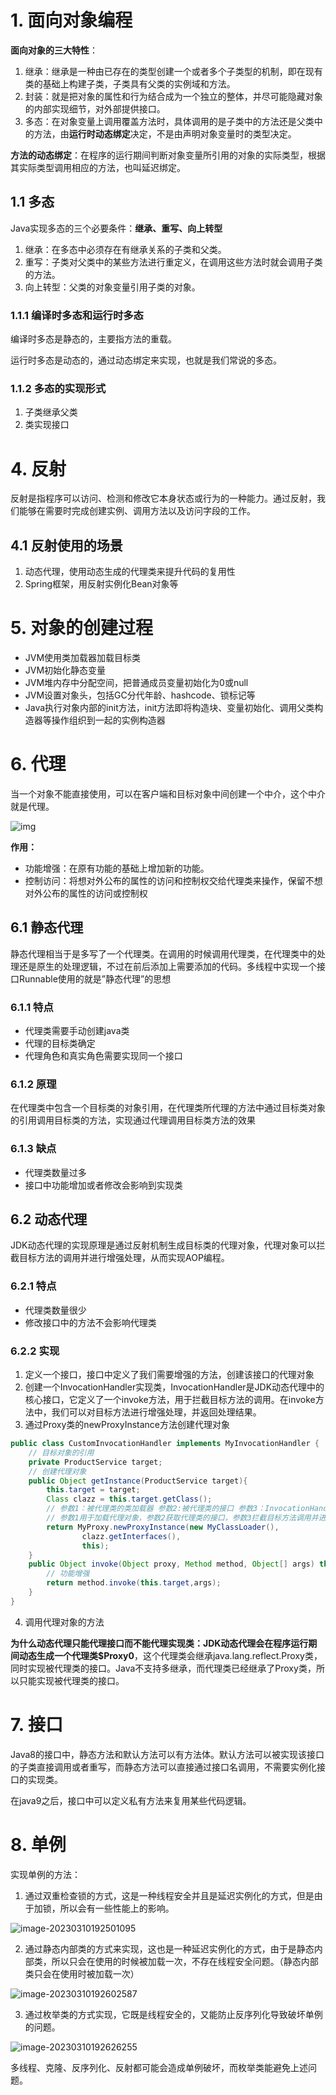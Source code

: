 # 1. 面向对象编程

**面向对象的三大特性**：

1. 继承：继承是一种由已存在的类型创建一个或者多个子类型的机制，即在现有类的基础上构建子类，子类具有父类的实例域和方法。
2. 封装：就是把对象的属性和行为结合成为一个独立的整体，并尽可能隐藏对象的内部实现细节，对外部提供接口。
3. 多态：在对象变量上调用覆盖方法时，具体调用的是子类中的方法还是父类中的方法，由**运行时动态绑定**决定，不是由声明对象变量时的类型决定。

**方法的动态绑定**：在程序的运行期间判断对象变量所引用的对象的实际类型，根据其实际类型调用相应的方法，也叫延迟绑定。

## 1.1 多态

Java实现多态的三个必要条件：**继承、重写、向上转型**

1. 继承：在多态中必须存在有继承关系的子类和父类。
2. 重写：子类对父类中的某些方法进行重定义，在调用这些方法时就会调用子类的方法。
3. 向上转型：父类的对象变量引用子类的对象。

### 1.1.1  编译时多态和运行时多态

编译时多态是静态的，主要指方法的重载。

运行时多态是动态的，通过动态绑定来实现，也就是我们常说的多态。

### 1.1.2  多态的实现形式

1. 子类继承父类
2. 类实现接口

# 4. 反射

反射是指程序可以访问、检测和修改它本身状态或行为的一种能力。通过反射，我们能够在需要时完成创建实例、调用方法以及访问字段的工作。

## 4.1 反射使用的场景

1. 动态代理，使用动态生成的代理类来提升代码的复用性
2. Spring框架，用反射实例化Bean对象等

# 5. 对象的创建过程

- JVM使用类加载器加载目标类
- JVM初始化静态变量
- JVM堆内存中分配空间，把普通成员变量初始化为0或null
- JVM设置对象头，包括GC分代年龄、hashcode、锁标记等
- Java执行对象内部的init方法，init方法即将构造块、变量初始化、调用父类构造器等操作组织到一起的实例构造器

# 6. 代理

当一个对象不能直接使用，可以在客户端和目标对象中间创建一个中介，这个中介就是代理。

![img](https://img-blog.csdnimg.cn/20210126200254699.png?x-oss-process=image/watermark,type_ZmFuZ3poZW5naGVpdGk,shadow_10,text_aHR0cHM6Ly9ibG9nLmNzZG4ubmV0L3dlaXhpbl80Mzk3MzQwNA==,size_16,color_FFFFFF,t_70)

**作用：**

- 功能增强：在原有功能的基础上增加新的功能。
- 控制访问：将想对外公布的属性的访问和控制权交给代理类来操作，保留不想对外公布的属性的访问或控制权

## 6.1 静态代理

静态代理相当于是多写了一个代理类。在调用的时候调用代理类，在代理类中的处理还是原生的处理逻辑，不过在前后添加上需要添加的代码。多线程中实现一个接口Runnable使用的就是”静态代理”的思想

### 6.1.1 特点

- 代理类需要手动创建java类	
- 代理的目标类确定
- 代理角色和真实角色需要实现同一个接口

### 6.1.2 原理

在代理类中包含⼀个⽬标类的对象引⽤，在代理类所代理的方法中通过目标类对象的引用调用目标类的方法，实现通过代理调用目标类方法的效果

### 6.1.3 缺点

- 代理类数量过多
- 接口中功能增加或者修改会影响到实现类

## 6.2 动态代理

JDK动态代理的实现原理是通过反射机制生成目标类的代理对象，代理对象可以拦截目标方法的调用并进行增强处理，从而实现AOP编程。

### 6.2.1 特点

- 代理类数量很少
- 修改接口中的方法不会影响代理类

### 6.2.2 实现

1. 定义一个接口，接口中定义了我们需要增强的方法，创建该接口的代理对象
2. 创建一个InvocationHandler实现类，InvocationHandler是JDK动态代理中的核心接口，它定义了一个invoke方法，用于拦截目标方法的调用。在invoke方法中，我们可以对目标方法进行增强处理，并返回处理结果。
3. 通过Proxy类的newProxyInstance方法创建代理对象

```java
public class CustomInvocationHandler implements MyInvocationHandler {
	// 目标对象的引用
    private ProductService target;
	// 创建代理对象
    public Object getInstance(ProductService target){
        this.target = target;
        Class clazz = this.target.getClass();
        // 参数1：被代理类的类加载器 参数2:被代理类的接口 参数3：InvocationHandler对象
        // 参数1用于加载代理对象，参数2获取代理类的接口，参数3拦截目标方法调用并进行增强处理
        return MyProxy.newProxyInstance(new MyClassLoader(),
                clazz.getInterfaces(),
                this);
    }
    public Object invoke(Object proxy, Method method, Object[] args) throws Throwable {
        // 功能增强
        return method.invoke(this.target,args);
    }
}
```

4. 调用代理对象的方法

**为什么动态代理只能代理接口而不能代理实现类：**JDK动态代理会在程序运行期间动态生成一个代理类**$Proxy0**，这个代理类会继承java.lang.reflect.Proxy类，同时实现被代理类的接口。Java不支持多继承，而代理类已经继承了Proxy类，所以只能实现被代理类的接口。

# 7. 接口

Java8的接口中，静态方法和默认方法可以有方法体。默认方法可以被实现该接口的子类直接调用或者重写，而静态方法可以直接通过接口名调用，不需要实例化接口的实现类。

在java9之后，接口中可以定义私有方法来复用某些代码逻辑。

# 8. 单例

实现单例的方法：

1. 通过双重检查锁的方式，这是一种线程安全并且是延迟实例化的方式，但是由于加锁，所以会有一些性能上的影响。

![image-20230310192501095](markdown-img/JavaSE.assets/image-20230310192501095.png)

2. 通过静态内部类的方式来实现，这也是一种延迟实例化的方式，由于是静态内部类，所以只会在使用的时候被加载一次，不存在线程安全问题。（静态内部类只会在使用时被加载一次）

![image-20230310192602587](markdown-img/JavaSE.assets/image-20230310192602587.png)

3. 通过枚举类的方式实现，它既是线程安全的，又能防止反序列化导致破坏单例的问题。

![image-20230310192626255](markdown-img/JavaSE.assets/image-20230310192626255.png)

多线程、克隆、反序列化、反射都可能会造成单例破坏，而枚举类能避免上述问题。